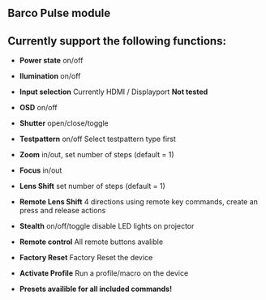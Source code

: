 ## Barco Pulse module

## Currently support the following functions:

* **Power state** on/off
* **Ilumination** on/off
* **Input selection** Currently HDMI / Displayport **Not tested**
* **OSD** on/off
* **Shutter** open/close/toggle
* **Testpattern** on/off Select testpattern type first
* **Zoom** in/out, set number of steps (default = 1)
* **Focus** in/out
* **Lens Shift** set number of steps (default = 1)
* **Remote Lens Shift** 4 directions using remote key commands, create an press and release actions
* **Stealth** on/off/toggle disable LED lights on projector
* **Remote control** All remote buttons avalible
* **Factory Reset** Factory Reset the device
* **Activate Profile** Run a profile/macro on the device

* **Presets availible for all included commands!**